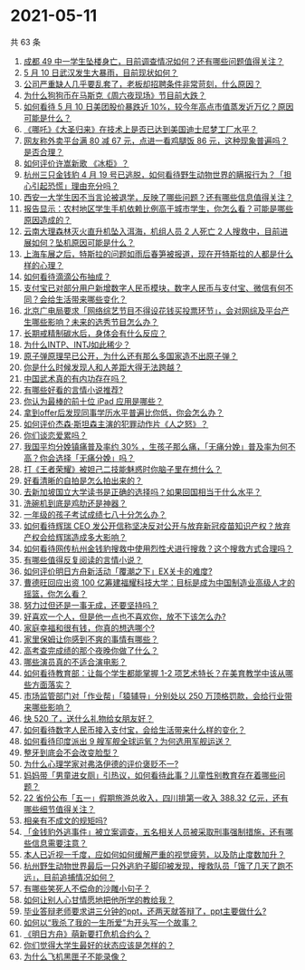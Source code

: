 # 2021-05-11

共 63 条

<!-- BEGIN -->
<!-- 最后更新时间 Tue May 11 2021 05:01:29 GMT+0800 (China Standard Time) -->

1. [成都 49
   中一学生坠楼身亡，目前调查情况如何？还有哪些问题值得关注？](https://www.zhihu.com/question/458690995)
2. [5 月 10 日武汉发生大暴雨，目前现状如何？](https://www.zhihu.com/question/458694221)
3. [公司严重缺人几乎要乱套了，老板却招聘条件非常苛刻，什么原因？](https://www.zhihu.com/question/458077938)
4. [为什么狗狗币在马斯克《周六夜现场》节目前大跌？](https://www.zhihu.com/question/458505263)
5. [如何看待 5 月 10 日美团股价暴跌近
   10%，较今年高点市值蒸发近万亿？原因可能是什么？](https://www.zhihu.com/question/458673613)
6. [《哪吒》《大圣归来》在技术上是否已达到美国迪士尼梦工厂水平？](https://www.zhihu.com/question/389058916)
7. [网友称外卖平台满 80 减 67 元，点进一看鸡腿饭 86
   元，这种现象普遍吗？是否合理？](https://www.zhihu.com/question/458657073)
8. [如何评价许嵩新歌 《冰柜》？](https://www.zhihu.com/question/458749554)
9. [杭州三只金钱豹 4 月 19
   号已逃脱，如何看待野生动物世界的瞒报行为？「担心引起恐慌」理由充分吗？](https://www.zhihu.com/question/458565862)
10. [西安一大学生因不当言论被退学，反映了哪些问题？还有哪些信息值得关注？](https://www.zhihu.com/question/458572630)
11. [报告显示：农村地区学生手机依赖比例高于城市学生，你怎么看？可能是哪些原因造成的？](https://www.zhihu.com/question/458628261)
12. [云南大理森林灭火直升机坠入洱海，机组人员 2 人死亡 2
    人搜救中，目前进展如何？坠机原因可能是什么？](https://www.zhihu.com/question/458664094)
13. [上海车展之后，特斯拉的问题如雨后春笋被报道，现在开特斯拉的人都是什么样的心理？](https://www.zhihu.com/question/458585086)
14. [如何看待滴滴公布抽成？](https://www.zhihu.com/question/458266748)
15. [支付宝已对部分用户新增数字人民币模块，数字人民币与支付宝、微信有何不同？会给生活带来哪些变化？](https://www.zhihu.com/question/458640901)
16. [北京广电局要求「网络综艺节目不得设花钱买投票环节」，会对网综及平台产生哪些影响？未来的选秀节目怎么办？](https://www.zhihu.com/question/458698135)
17. [长期戒精制碳水后，身体会有什么反应？](https://www.zhihu.com/question/368157736)
18. [为什么INTP、INTJ如此稀少？](https://www.zhihu.com/question/357147669)
19. [原子弹原理早已公开，为什么还有那么多国家造不出原子弹？](https://www.zhihu.com/question/435554563)
20. [你是什么时候发现人和人差距大得无法跨越？](https://www.zhihu.com/question/28087919)
21. [中国武术真的有内功存在吗？](https://www.zhihu.com/question/29086555)
22. [有哪些好看的言情小说推荐?](https://www.zhihu.com/question/378704818)
23. [你认为最棒的前十位 iPad 应用是哪些？](https://www.zhihu.com/question/34453138)
24. [拿到offer后发现同事学历水平普遍比你低，你会怎么办？](https://www.zhihu.com/question/453425750)
25. [如何评价杰森·斯坦森主演的犯罪动作片《人之怒》？](https://www.zhihu.com/question/457101926)
26. [你们谈恋爱累吗？](https://www.zhihu.com/question/399471584)
27. [我国平均分娩镇痛普及率约 30%
    ，生孩子那么痛，「无痛分娩」普及率为何不高？你会选择「无痛分娩」吗？](https://www.zhihu.com/question/458562621)
28. [打《王者荣耀》被妲己二技能魅惑时你脑子里在想什么？](https://www.zhihu.com/question/455738970)
29. [好看清晰的自拍是怎么拍出来的？](https://www.zhihu.com/question/267598322)
30. [去新加坡国立大学读书是正确的选择吗？如果回国相当于什么水平？](https://www.zhihu.com/question/415399401)
31. [洗碗机到底是鸡肋还是神器？](https://www.zhihu.com/question/336267047)
32. [一年级的孩子考试成绩七八十分怎么办？](https://www.zhihu.com/question/423393543)
33. [如何看待辉瑞 CEO
    发公开信称坚决反对公开与放弃新冠疫苗知识产权？放弃产权会给辉瑞造成多大影响？](https://www.zhihu.com/question/458516995)
34. [如何看待网传杭州金钱豹搜救中使用烈性犬进行搜救？这个搜救方式合理吗？](https://www.zhihu.com/question/458486742)
35. [有哪些值得反复阅读的言情小说？](https://www.zhihu.com/question/356734446)
36. [如何评价明日方舟新活动「覆潮之下」EX关卡的难度?](https://www.zhihu.com/question/458535466)
37. [曹德旺回应出资 100
    亿筹建福耀科技大学：目标是成为中国制造业高级人才的摇篮，你怎么看？](https://www.zhihu.com/question/458657914)
38. [努力过但还是一事无成，还要坚持吗？](https://www.zhihu.com/question/458113819)
39. [好喜欢一个人，但是他一点也不喜欢你，放不下该怎么办?](https://www.zhihu.com/question/457804417)
40. [家庭幸福和很有钱，你真的想选哪个?](https://www.zhihu.com/question/455357456)
41. [家里保姆让你感到不爽的事情有哪些？](https://www.zhihu.com/question/20554063)
42. [高考查完成绩的那个夜晚你做了什么？](https://www.zhihu.com/question/455878400)
43. [哪些演员真的不适合演电影？](https://www.zhihu.com/question/451042144)
44. [如何看待教育部：让每个学生都能掌握 1-2
    项艺术特长？在美育教学中该从哪些方面落实？](https://www.zhihu.com/question/458077269)
45. [市场监管部门对「作业帮」「猿辅导」分别处以 250
    万顶格罚款，会给行业带来哪些影响？](https://www.zhihu.com/question/458641505)
46. [快 520 了，送什么礼物给女朋友好？](https://www.zhihu.com/question/323989785)
47. [如何看待数字人民币接入支付宝，会给生活带来什么样的变化？](https://www.zhihu.com/question/458629505)
48. [如何看待印度派出 9 艘军舰全球运氧？为何选用军舰运送？](https://www.zhihu.com/question/458210866)
49. [整牙到底会不会改变脸型？](https://www.zhihu.com/question/29078408)
50. [为什么心理学家对弗洛伊德的评价褒贬不一?](https://www.zhihu.com/question/458001165)
51. [妈妈带「男童进女厕」引热议，如何看待此事？儿童性别教育存在着哪些问题？](https://www.zhihu.com/question/458384181)
52. [22 省份公布「五一」假期旅游总收入，四川排第一收入 388.32
    亿元，还有哪些细节值得关注？](https://www.zhihu.com/question/458345276)
53. [相亲有不成文的规矩吗?](https://www.zhihu.com/question/453068049)
54. [「金钱豹外逃事件」被立案调查，五名相关人员被采取刑事强制措施，还有哪些信息需要注意？](https://www.zhihu.com/question/458665171)
55. [本人已近视一千度，应如何如何缓解严重的视觉疲劳，以及防止度数加升？](https://www.zhihu.com/question/450542654)
56. [杭州野生动物世界最后一只外逃豹子脚印被发现，搜救队员「饿了几天了跑不远」，目前追捕情况如何？](https://www.zhihu.com/question/458634493)
57. [有哪些笑死人不偿命的沙雕小句子？](https://www.zhihu.com/question/446274242)
58. [如何让别人心甘情愿地把他所学的教给我？](https://www.zhihu.com/question/38714506)
59. [毕业答辩老师要求讲三分钟的ppt，还两天就答辩了，ppt主要做什么?](https://www.zhihu.com/question/391921734)
60. [如何以“我杀了我的一生所爱”为开头写一个故事？](https://www.zhihu.com/question/454995390)
61. [《明日方舟》萌新要打危机合约么？](https://www.zhihu.com/question/428838411)
62. [你们觉得大学生最好的状态应该是怎样的？](https://www.zhihu.com/question/446765433)
63. [为什么飞机黑匣子不能录像？](https://www.zhihu.com/question/458343049)

<!-- END -->
